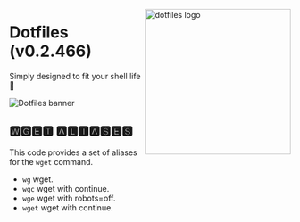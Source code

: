 <!-- markdownlint-disable MD033 MD041 -->

<img src="https://kura.pro/dotfiles/v2/images/logos/dotfiles.svg"
alt="dotfiles logo" width="261" align="right" />

<!-- markdownlint-enable MD033 MD041 -->

# Dotfiles (v0.2.466)

Simply designed to fit your shell life 🐚

![Dotfiles banner][banner]

## 🆆🅶🅴🆃 🅰🅻🅸🅰🆂🅴🆂

This code provides a set of aliases for the `wget` command.

- `wg` wget.
- `wgc` wget with continue.
- `wge` wget with robots=off.
- `wget` wget with continue.

[banner]: https://kura.pro/dotfiles/v2/images/titles/title-dotfiles.svg
